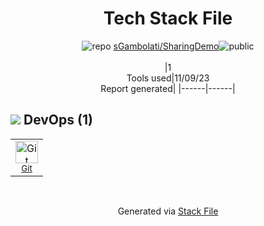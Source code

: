<!--
--- Readme.md Snippet without images Start ---
## Tech Stack
sGambolati/SharingDemo is built on the following main stack:

Full tech stack [here](/techstack.md)
--- Readme.md Snippet without images End ---

--- Readme.md Snippet with images Start ---
## Tech Stack
sGambolati/SharingDemo is built on the following main stack:

Full tech stack [here](/techstack.md)
--- Readme.md Snippet with images End ---
-->
<div align="center">

# Tech Stack File
![](https://img.stackshare.io/repo.svg "repo") [sGambolati/SharingDemo](https://github.com/sGambolati/SharingDemo)![](https://img.stackshare.io/public_badge.svg "public")
<br/><br/>
|1<br/>Tools used|11/09/23 <br/>Report generated|
|------|------|
</div>

## <img src='https://img.stackshare.io/devops.svg'/> DevOps (1)
<table><tr>
  <td align='center'>
  <img width='36' height='36' src='https://img.stackshare.io/service/1046/git.png' alt='Git'>
  <br>
  <sub><a href="http://git-scm.com/">Git</a></sub>
  <br>
  <sub></sub>
</td>

</tr>
</table>

<br/>
<div align='center'>

Generated via [Stack File](https://github.com/apps/stack-file)
